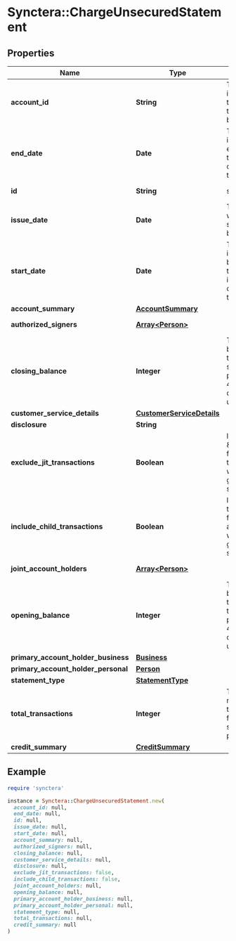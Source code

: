 # Synctera::ChargeUnsecuredStatement

## Properties

| Name | Type | Description | Notes |
| ---- | ---- | ----------- | ----- |
| **account_id** | **String** | The unique identifier of the account the statement belongs to | [optional][readonly] |
| **end_date** | **Date** | The date indicating the ending of the time interval covered by the statement | [optional][readonly] |
| **id** | **String** | statement ID | [optional][readonly] |
| **issue_date** | **Date** | The date when the statement has been issued | [optional][readonly] |
| **start_date** | **Date** | The date indicating the beginning of the time interval covered by the statement | [optional][readonly] |
| **account_summary** | [**AccountSummary**](AccountSummary.md) |  | [optional] |
| **authorized_signers** | [**Array&lt;Person&gt;**](Person.md) |  | [optional][readonly] |
| **closing_balance** | **Integer** | The account balance at the end of the statement period, in ISO 4217 minor currency units. | [optional] |
| **customer_service_details** | [**CustomerServiceDetails**](CustomerServiceDetails.md) |  | [optional] |
| **disclosure** | **String** |  | [optional] |
| **exclude_jit_transactions** | **Boolean** | Ignore \&quot;JIT funding\&quot; transactions when generating a statement | [default to false] |
| **include_child_transactions** | **Boolean** | Include transactions from sub-accounts when generating a statement | [default to false] |
| **joint_account_holders** | [**Array&lt;Person&gt;**](Person.md) |  | [optional][readonly] |
| **opening_balance** | **Integer** | The account balance at the start of the statement period, in ISO 4217 minor currency units. | [optional] |
| **primary_account_holder_business** | [**Business**](Business.md) |  | [optional] |
| **primary_account_holder_personal** | [**Person**](Person.md) |  | [optional] |
| **statement_type** | [**StatementType**](StatementType.md) |  |  |
| **total_transactions** | **Integer** | The total number of transactions for this statement period.  | [optional] |
| **credit_summary** | [**CreditSummary**](CreditSummary.md) |  |  |

## Example

```ruby
require 'synctera'

instance = Synctera::ChargeUnsecuredStatement.new(
  account_id: null,
  end_date: null,
  id: null,
  issue_date: null,
  start_date: null,
  account_summary: null,
  authorized_signers: null,
  closing_balance: null,
  customer_service_details: null,
  disclosure: null,
  exclude_jit_transactions: false,
  include_child_transactions: false,
  joint_account_holders: null,
  opening_balance: null,
  primary_account_holder_business: null,
  primary_account_holder_personal: null,
  statement_type: null,
  total_transactions: null,
  credit_summary: null
)
```

